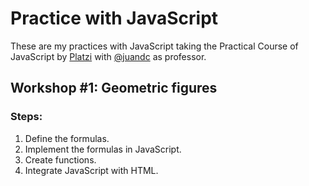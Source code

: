 # Practice with JavaScript
These are my practices with JavaScript taking the Practical Course of JavaScript by [Platzi](https://github.com/platzi) with [@juandc](https://github.com/juandc) as professor.

## Workshop #1: Geometric figures
### Steps:
1. Define the formulas.
2. Implement the formulas in JavaScript.
3. Create functions.
4. Integrate JavaScript with HTML.